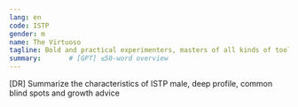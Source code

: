 ```yaml
---
lang: en
code: ISTP
gender: m
name: The Virtuoso
tagline: Bold and practical experimenters, masters of all kinds of tools.
summary:       # [GPT] ≤50-word overview
---
```


[DR] Summarize the characteristics of ISTP male, deep profile, common blind spots and growth advice

